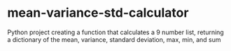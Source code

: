 # mean-variance-std-calculator
Python project creating a function that calculates a 9 number list, returning a dictionary of the mean, variance, standard deviation, max, min, and sum
